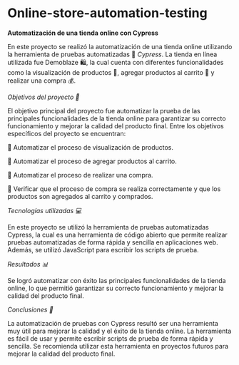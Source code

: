 # Online-store-automation-testing

**Automatización de una tienda online con Cypress**

En este proyecto se realizó la automatización de una tienda online utilizando la herramienta de pruebas automatizadas 🔧 *Cypress*. La tienda en línea utilizada fue Demoblaze 🛍️, la cual cuenta con diferentes funcionalidades como la visualización de productos 🌟, agregar productos al carrito 🛒 y realizar una compra 💰.

*Objetivos del proyecto 🎯*

El objetivo principal del proyecto fue automatizar la prueba de las principales funcionalidades de la tienda online para garantizar su correcto funcionamiento y mejorar la calidad del producto final. Entre los objetivos específicos del proyecto se encuentran:

🔹 Automatizar el proceso de visualización de productos.

🔹 Automatizar el proceso de agregar productos al carrito.

🔹 Automatizar el proceso de realizar una compra.

🔹 Verificar que el proceso de compra se realiza correctamente y que los productos son agregados al carrito y comprados.

*Tecnologías utilizadas 💻*

En este proyecto se utilizó la herramienta de pruebas automatizadas Cypress, la cual es una herramienta de código abierto que permite realizar pruebas automatizadas de forma rápida y sencilla en aplicaciones web. Además, se utilizó JavaScript para escribir los scripts de prueba.

*Resultados 📊*

Se logró automatizar con éxito las principales funcionalidades de la tienda online, lo que permitió garantizar su correcto funcionamiento y mejorar la calidad del producto final. 

*Conclusiones 📝*

La automatización de pruebas con Cypress resultó ser una herramienta muy útil para mejorar la calidad y el éxito de la tienda online. La herramienta es fácil de usar y permite escribir scripts de prueba de forma rápida y sencilla. Se recomienda utilizar esta herramienta en proyectos futuros para mejorar la calidad del producto final.
